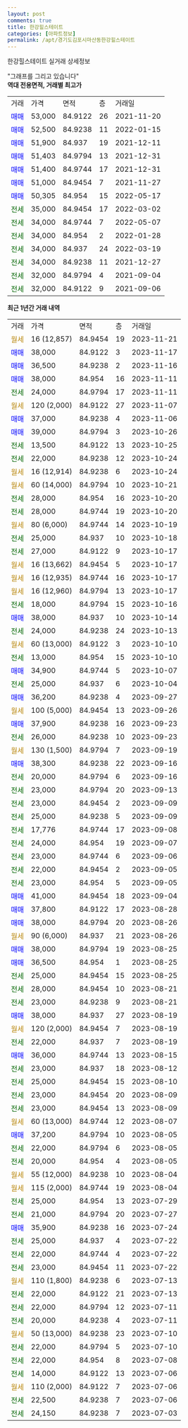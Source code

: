 ```yaml
---
layout: post
comments: true
title: 한강힐스테이트
categories: [아파트정보]
permalink: /apt/경기도김포시마산동한강힐스테이트
---
```


한강힐스테이트 실거래 상세정보

<script type="text/javascript">
  google.charts.load('current', {'packages':['line', 'corechart']});
  google.charts.setOnLoadCallback(drawChart);

  function drawChart() {
    var data = new google.visualization.DataTable();
    data.addColumn('date', '거래일');
    data.addColumn('number', "매매");
    data.addColumn('number', "전세");
    data.addColumn('number', "전매");

    data.addRows([[new Date(Date.parse("2023-11-21")), null, null, null], [new Date(Date.parse("2023-11-17")), 38000, null, null], [new Date(Date.parse("2023-11-16")), 36500, null, null], [new Date(Date.parse("2023-11-11")), 38000, null, null], [new Date(Date.parse("2023-11-11")), null, 24000, null], [new Date(Date.parse("2023-11-07")), null, null, null], [new Date(Date.parse("2023-11-06")), 37000, null, null], [new Date(Date.parse("2023-10-26")), 39000, null, null], [new Date(Date.parse("2023-10-25")), null, 13500, null], [new Date(Date.parse("2023-10-24")), null, 22000, null], [new Date(Date.parse("2023-10-24")), null, null, null], [new Date(Date.parse("2023-10-21")), null, null, null], [new Date(Date.parse("2023-10-20")), null, 28000, null], [new Date(Date.parse("2023-10-20")), null, 28000, null], [new Date(Date.parse("2023-10-19")), null, null, null], [new Date(Date.parse("2023-10-18")), null, 25000, null], [new Date(Date.parse("2023-10-17")), null, 27000, null], [new Date(Date.parse("2023-10-17")), null, null, null], [new Date(Date.parse("2023-10-17")), null, null, null], [new Date(Date.parse("2023-10-17")), null, null, null], [new Date(Date.parse("2023-10-16")), null, 18000, null], [new Date(Date.parse("2023-10-14")), 38000, null, null], [new Date(Date.parse("2023-10-13")), null, 24000, null], [new Date(Date.parse("2023-10-10")), null, null, null], [new Date(Date.parse("2023-10-10")), null, 13000, null], [new Date(Date.parse("2023-10-07")), 34900, null, null], [new Date(Date.parse("2023-10-04")), null, 25000, null], [new Date(Date.parse("2023-09-27")), 36200, null, null], [new Date(Date.parse("2023-09-26")), null, null, null], [new Date(Date.parse("2023-09-23")), 37900, null, null], [new Date(Date.parse("2023-09-23")), null, 26000, null], [new Date(Date.parse("2023-09-19")), null, null, null], [new Date(Date.parse("2023-09-16")), 38300, null, null], [new Date(Date.parse("2023-09-16")), null, 20000, null], [new Date(Date.parse("2023-09-13")), null, 23000, null], [new Date(Date.parse("2023-09-09")), null, 23000, null], [new Date(Date.parse("2023-09-09")), null, 25000, null], [new Date(Date.parse("2023-09-08")), null, 17776, null], [new Date(Date.parse("2023-09-07")), null, 24000, null], [new Date(Date.parse("2023-09-06")), null, 23000, null], [new Date(Date.parse("2023-09-05")), null, 22000, null], [new Date(Date.parse("2023-09-05")), null, 23000, null], [new Date(Date.parse("2023-09-04")), 41000, null, null], [new Date(Date.parse("2023-08-28")), 37800, null, null], [new Date(Date.parse("2023-08-26")), 38000, null, null], [new Date(Date.parse("2023-08-26")), null, null, null], [new Date(Date.parse("2023-08-25")), 38000, null, null], [new Date(Date.parse("2023-08-25")), 36500, null, null], [new Date(Date.parse("2023-08-25")), null, 25000, null], [new Date(Date.parse("2023-08-21")), null, 28000, null], [new Date(Date.parse("2023-08-21")), null, 23000, null], [new Date(Date.parse("2023-08-19")), 38000, null, null], [new Date(Date.parse("2023-08-19")), null, null, null], [new Date(Date.parse("2023-08-19")), null, 22000, null], [new Date(Date.parse("2023-08-15")), 36000, null, null], [new Date(Date.parse("2023-08-12")), null, 23000, null], [new Date(Date.parse("2023-08-10")), null, 25000, null], [new Date(Date.parse("2023-08-09")), null, 23000, null], [new Date(Date.parse("2023-08-09")), null, 23000, null], [new Date(Date.parse("2023-08-07")), null, null, null], [new Date(Date.parse("2023-08-05")), 37200, null, null], [new Date(Date.parse("2023-08-05")), null, 22000, null], [new Date(Date.parse("2023-08-05")), null, 20000, null], [new Date(Date.parse("2023-08-04")), null, null, null], [new Date(Date.parse("2023-08-04")), null, null, null], [new Date(Date.parse("2023-07-29")), null, 25000, null], [new Date(Date.parse("2023-07-27")), null, 21000, null], [new Date(Date.parse("2023-07-24")), 35900, null, null], [new Date(Date.parse("2023-07-22")), null, 25000, null], [new Date(Date.parse("2023-07-22")), null, 22000, null], [new Date(Date.parse("2023-07-22")), null, 23000, null], [new Date(Date.parse("2023-07-13")), null, null, null], [new Date(Date.parse("2023-07-13")), null, 22000, null], [new Date(Date.parse("2023-07-11")), null, 22000, null], [new Date(Date.parse("2023-07-11")), null, 20000, null], [new Date(Date.parse("2023-07-10")), null, null, null], [new Date(Date.parse("2023-07-10")), null, 22000, null], [new Date(Date.parse("2023-07-08")), null, 22000, null], [new Date(Date.parse("2023-07-06")), null, 14000, null], [new Date(Date.parse("2023-07-06")), null, null, null], [new Date(Date.parse("2023-07-06")), null, 22500, null], [new Date(Date.parse("2023-07-03")), null, 24150, null]]);

    var options = {
      hAxis: {
        format: 'yyyy/MM/dd'
      },    
      lineWidth: 0,
      pointsVisible: true,    
      title: '최근 1년간 유형별 실거래가 분포',
      legend: { position: 'bottom' }
    };

    var formatter = new google.visualization.NumberFormat({pattern:'###,###'} );
    formatter.format(data, 1);
    formatter.format(data, 2);
    
    setTimeout(function() {
        var chart = new google.visualization.LineChart(document.getElementById('columnchart_material'));
        chart.draw(data, (options));
        document.getElementById('loading').style.display = 'none';
    }, 200);
  }
</script>


<div id="loading" style="z-index:20; display: block; margin-left: 0px">"그래프를 그리고 있습니다"</div>
<div id="columnchart_material" style="width: 95%; margin-left: 0px; display: block"></div>
<!-- contents start -->
<b>역대 전용면적, 거래별 최고가</b>
<table class="sortable">
    <tr>
      <td>거래</td>
      <td>가격</td>
      <td>면적</td>
      <td>층</td>
      <td>거래일</td>
    </tr>
        <tr>
          <td><a style="color: blue">매매</a></td>
          <td>53,000</td>
          <td>84.9122</td>
          <td>26</td>
          <td>2021-11-20</td>
        </tr>            <tr>
          <td><a style="color: blue">매매</a></td>
          <td>52,500</td>
          <td>84.9238</td>
          <td>11</td>
          <td>2022-01-15</td>
        </tr>            <tr>
          <td><a style="color: blue">매매</a></td>
          <td>51,900</td>
          <td>84.937</td>
          <td>19</td>
          <td>2021-12-11</td>
        </tr>            <tr>
          <td><a style="color: blue">매매</a></td>
          <td>51,403</td>
          <td>84.9794</td>
          <td>13</td>
          <td>2021-12-31</td>
        </tr>            <tr>
          <td><a style="color: blue">매매</a></td>
          <td>51,400</td>
          <td>84.9744</td>
          <td>17</td>
          <td>2021-12-31</td>
        </tr>            <tr>
          <td><a style="color: blue">매매</a></td>
          <td>51,000</td>
          <td>84.9454</td>
          <td>7</td>
          <td>2021-11-27</td>
        </tr>            <tr>
          <td><a style="color: blue">매매</a></td>
          <td>50,305</td>
          <td>84.954</td>
          <td>15</td>
          <td>2022-05-17</td>
        </tr>        
        <tr>
              <td><a style="color: darkgreen">전세</a></td>
              <td>35,000</td>
              <td>84.9454</td>
              <td>17</td>
              <td>2022-03-02</td>
            </tr>            <tr>
              <td><a style="color: darkgreen">전세</a></td>
              <td>34,000</td>
              <td>84.9744</td>
              <td>7</td>
              <td>2022-05-07</td>
            </tr>            <tr>
              <td><a style="color: darkgreen">전세</a></td>
              <td>34,000</td>
              <td>84.954</td>
              <td>2</td>
              <td>2022-01-28</td>
            </tr>            <tr>
              <td><a style="color: darkgreen">전세</a></td>
              <td>34,000</td>
              <td>84.937</td>
              <td>24</td>
              <td>2022-03-19</td>
            </tr>            <tr>
              <td><a style="color: darkgreen">전세</a></td>
              <td>34,000</td>
              <td>84.9238</td>
              <td>11</td>
              <td>2021-12-27</td>
            </tr>            <tr>
              <td><a style="color: darkgreen">전세</a></td>
              <td>32,000</td>
              <td>84.9794</td>
              <td>4</td>
              <td>2021-09-04</td>
            </tr>            <tr>
              <td><a style="color: darkgreen">전세</a></td>
              <td>32,000</td>
              <td>84.9122</td>
              <td>9</td>
              <td>2021-09-06</td>
            </tr>        
    
</table>

<b>최근 1년간 거래 내역</b>

<table class="sortable">
    <tr>
      <td>거래</td>
      <td>가격</td>
      <td>면적</td>
      <td>층</td>
      <td>거래일</td>
    </tr>
    <tr>
      <td><a style="color: darkgoldenrod">월세</a></td>
      <td>16 (12,857)</td>
      <td>84.9454</td>
      <td>19</td>
      <td>2023-11-21</td>
    </tr>          <tr>
      <td><a style="color: blue">매매</a></td>
      <td>38,000</td>
      <td>84.9122</td>
      <td>3</td>
      <td>2023-11-17</td>
    </tr>          <tr>
      <td><a style="color: blue">매매</a></td>
      <td>36,500</td>
      <td>84.9238</td>
      <td>2</td>
      <td>2023-11-16</td>
    </tr>          <tr>
      <td><a style="color: blue">매매</a></td>
      <td>38,000</td>
      <td>84.954</td>
      <td>16</td>
      <td>2023-11-11</td>
    </tr>          <tr>
      <td><a style="color: darkgreen">전세</a></td>
      <td>24,000</td>
      <td>84.9794</td>
      <td>17</td>
      <td>2023-11-11</td>
    </tr>          <tr>
      <td><a style="color: darkgoldenrod">월세</a></td>
      <td>120 (2,000)</td>
      <td>84.9122</td>
      <td>27</td>
      <td>2023-11-07</td>
    </tr>          <tr>
      <td><a style="color: blue">매매</a></td>
      <td>37,000</td>
      <td>84.9238</td>
      <td>4</td>
      <td>2023-11-06</td>
    </tr>          <tr>
      <td><a style="color: blue">매매</a></td>
      <td>39,000</td>
      <td>84.9794</td>
      <td>3</td>
      <td>2023-10-26</td>
    </tr>          <tr>
      <td><a style="color: darkgreen">전세</a></td>
      <td>13,500</td>
      <td>84.9122</td>
      <td>13</td>
      <td>2023-10-25</td>
    </tr>          <tr>
      <td><a style="color: darkgreen">전세</a></td>
      <td>22,000</td>
      <td>84.9238</td>
      <td>12</td>
      <td>2023-10-24</td>
    </tr>          <tr>
      <td><a style="color: darkgoldenrod">월세</a></td>
      <td>16 (12,914)</td>
      <td>84.9238</td>
      <td>6</td>
      <td>2023-10-24</td>
    </tr>          <tr>
      <td><a style="color: darkgoldenrod">월세</a></td>
      <td>60 (14,000)</td>
      <td>84.9794</td>
      <td>10</td>
      <td>2023-10-21</td>
    </tr>          <tr>
      <td><a style="color: darkgreen">전세</a></td>
      <td>28,000</td>
      <td>84.954</td>
      <td>16</td>
      <td>2023-10-20</td>
    </tr>          <tr>
      <td><a style="color: darkgreen">전세</a></td>
      <td>28,000</td>
      <td>84.9744</td>
      <td>19</td>
      <td>2023-10-20</td>
    </tr>          <tr>
      <td><a style="color: darkgoldenrod">월세</a></td>
      <td>80 (6,000)</td>
      <td>84.9744</td>
      <td>14</td>
      <td>2023-10-19</td>
    </tr>          <tr>
      <td><a style="color: darkgreen">전세</a></td>
      <td>25,000</td>
      <td>84.937</td>
      <td>10</td>
      <td>2023-10-18</td>
    </tr>          <tr>
      <td><a style="color: darkgreen">전세</a></td>
      <td>27,000</td>
      <td>84.9122</td>
      <td>9</td>
      <td>2023-10-17</td>
    </tr>          <tr>
      <td><a style="color: darkgoldenrod">월세</a></td>
      <td>16 (13,662)</td>
      <td>84.9454</td>
      <td>5</td>
      <td>2023-10-17</td>
    </tr>          <tr>
      <td><a style="color: darkgoldenrod">월세</a></td>
      <td>16 (12,935)</td>
      <td>84.9744</td>
      <td>16</td>
      <td>2023-10-17</td>
    </tr>          <tr>
      <td><a style="color: darkgoldenrod">월세</a></td>
      <td>16 (12,960)</td>
      <td>84.9794</td>
      <td>13</td>
      <td>2023-10-17</td>
    </tr>          <tr>
      <td><a style="color: darkgreen">전세</a></td>
      <td>18,000</td>
      <td>84.9794</td>
      <td>15</td>
      <td>2023-10-16</td>
    </tr>          <tr>
      <td><a style="color: blue">매매</a></td>
      <td>38,000</td>
      <td>84.937</td>
      <td>10</td>
      <td>2023-10-14</td>
    </tr>          <tr>
      <td><a style="color: darkgreen">전세</a></td>
      <td>24,000</td>
      <td>84.9238</td>
      <td>24</td>
      <td>2023-10-13</td>
    </tr>          <tr>
      <td><a style="color: darkgoldenrod">월세</a></td>
      <td>60 (13,000)</td>
      <td>84.9122</td>
      <td>3</td>
      <td>2023-10-10</td>
    </tr>          <tr>
      <td><a style="color: darkgreen">전세</a></td>
      <td>13,000</td>
      <td>84.954</td>
      <td>15</td>
      <td>2023-10-10</td>
    </tr>          <tr>
      <td><a style="color: blue">매매</a></td>
      <td>34,900</td>
      <td>84.9744</td>
      <td>5</td>
      <td>2023-10-07</td>
    </tr>          <tr>
      <td><a style="color: darkgreen">전세</a></td>
      <td>25,000</td>
      <td>84.937</td>
      <td>6</td>
      <td>2023-10-04</td>
    </tr>          <tr>
      <td><a style="color: blue">매매</a></td>
      <td>36,200</td>
      <td>84.9238</td>
      <td>4</td>
      <td>2023-09-27</td>
    </tr>          <tr>
      <td><a style="color: darkgoldenrod">월세</a></td>
      <td>100 (5,000)</td>
      <td>84.9454</td>
      <td>13</td>
      <td>2023-09-26</td>
    </tr>          <tr>
      <td><a style="color: blue">매매</a></td>
      <td>37,900</td>
      <td>84.9238</td>
      <td>16</td>
      <td>2023-09-23</td>
    </tr>          <tr>
      <td><a style="color: darkgreen">전세</a></td>
      <td>26,000</td>
      <td>84.9238</td>
      <td>10</td>
      <td>2023-09-23</td>
    </tr>          <tr>
      <td><a style="color: darkgoldenrod">월세</a></td>
      <td>130 (1,500)</td>
      <td>84.9794</td>
      <td>7</td>
      <td>2023-09-19</td>
    </tr>          <tr>
      <td><a style="color: blue">매매</a></td>
      <td>38,300</td>
      <td>84.9238</td>
      <td>22</td>
      <td>2023-09-16</td>
    </tr>          <tr>
      <td><a style="color: darkgreen">전세</a></td>
      <td>20,000</td>
      <td>84.9794</td>
      <td>6</td>
      <td>2023-09-16</td>
    </tr>          <tr>
      <td><a style="color: darkgreen">전세</a></td>
      <td>23,000</td>
      <td>84.9794</td>
      <td>20</td>
      <td>2023-09-13</td>
    </tr>          <tr>
      <td><a style="color: darkgreen">전세</a></td>
      <td>23,000</td>
      <td>84.9454</td>
      <td>2</td>
      <td>2023-09-09</td>
    </tr>          <tr>
      <td><a style="color: darkgreen">전세</a></td>
      <td>25,000</td>
      <td>84.9238</td>
      <td>5</td>
      <td>2023-09-09</td>
    </tr>          <tr>
      <td><a style="color: darkgreen">전세</a></td>
      <td>17,776</td>
      <td>84.9744</td>
      <td>17</td>
      <td>2023-09-08</td>
    </tr>          <tr>
      <td><a style="color: darkgreen">전세</a></td>
      <td>24,000</td>
      <td>84.954</td>
      <td>19</td>
      <td>2023-09-07</td>
    </tr>          <tr>
      <td><a style="color: darkgreen">전세</a></td>
      <td>23,000</td>
      <td>84.9744</td>
      <td>6</td>
      <td>2023-09-06</td>
    </tr>          <tr>
      <td><a style="color: darkgreen">전세</a></td>
      <td>22,000</td>
      <td>84.9454</td>
      <td>2</td>
      <td>2023-09-05</td>
    </tr>          <tr>
      <td><a style="color: darkgreen">전세</a></td>
      <td>23,000</td>
      <td>84.954</td>
      <td>5</td>
      <td>2023-09-05</td>
    </tr>          <tr>
      <td><a style="color: blue">매매</a></td>
      <td>41,000</td>
      <td>84.9454</td>
      <td>18</td>
      <td>2023-09-04</td>
    </tr>          <tr>
      <td><a style="color: blue">매매</a></td>
      <td>37,800</td>
      <td>84.9122</td>
      <td>17</td>
      <td>2023-08-28</td>
    </tr>          <tr>
      <td><a style="color: blue">매매</a></td>
      <td>38,000</td>
      <td>84.9794</td>
      <td>20</td>
      <td>2023-08-26</td>
    </tr>          <tr>
      <td><a style="color: darkgoldenrod">월세</a></td>
      <td>90 (6,000)</td>
      <td>84.937</td>
      <td>21</td>
      <td>2023-08-26</td>
    </tr>          <tr>
      <td><a style="color: blue">매매</a></td>
      <td>38,000</td>
      <td>84.9794</td>
      <td>19</td>
      <td>2023-08-25</td>
    </tr>          <tr>
      <td><a style="color: blue">매매</a></td>
      <td>36,500</td>
      <td>84.954</td>
      <td>1</td>
      <td>2023-08-25</td>
    </tr>          <tr>
      <td><a style="color: darkgreen">전세</a></td>
      <td>25,000</td>
      <td>84.9454</td>
      <td>15</td>
      <td>2023-08-25</td>
    </tr>          <tr>
      <td><a style="color: darkgreen">전세</a></td>
      <td>28,000</td>
      <td>84.9454</td>
      <td>10</td>
      <td>2023-08-21</td>
    </tr>          <tr>
      <td><a style="color: darkgreen">전세</a></td>
      <td>23,000</td>
      <td>84.9238</td>
      <td>9</td>
      <td>2023-08-21</td>
    </tr>          <tr>
      <td><a style="color: blue">매매</a></td>
      <td>38,000</td>
      <td>84.937</td>
      <td>27</td>
      <td>2023-08-19</td>
    </tr>          <tr>
      <td><a style="color: darkgoldenrod">월세</a></td>
      <td>120 (2,000)</td>
      <td>84.9454</td>
      <td>7</td>
      <td>2023-08-19</td>
    </tr>          <tr>
      <td><a style="color: darkgreen">전세</a></td>
      <td>22,000</td>
      <td>84.937</td>
      <td>7</td>
      <td>2023-08-19</td>
    </tr>          <tr>
      <td><a style="color: blue">매매</a></td>
      <td>36,000</td>
      <td>84.9744</td>
      <td>13</td>
      <td>2023-08-15</td>
    </tr>          <tr>
      <td><a style="color: darkgreen">전세</a></td>
      <td>23,000</td>
      <td>84.937</td>
      <td>18</td>
      <td>2023-08-12</td>
    </tr>          <tr>
      <td><a style="color: darkgreen">전세</a></td>
      <td>25,000</td>
      <td>84.9454</td>
      <td>15</td>
      <td>2023-08-10</td>
    </tr>          <tr>
      <td><a style="color: darkgreen">전세</a></td>
      <td>23,000</td>
      <td>84.9454</td>
      <td>20</td>
      <td>2023-08-09</td>
    </tr>          <tr>
      <td><a style="color: darkgreen">전세</a></td>
      <td>23,000</td>
      <td>84.9454</td>
      <td>13</td>
      <td>2023-08-09</td>
    </tr>          <tr>
      <td><a style="color: darkgoldenrod">월세</a></td>
      <td>60 (13,000)</td>
      <td>84.9744</td>
      <td>12</td>
      <td>2023-08-07</td>
    </tr>          <tr>
      <td><a style="color: blue">매매</a></td>
      <td>37,200</td>
      <td>84.9794</td>
      <td>10</td>
      <td>2023-08-05</td>
    </tr>          <tr>
      <td><a style="color: darkgreen">전세</a></td>
      <td>22,000</td>
      <td>84.9794</td>
      <td>6</td>
      <td>2023-08-05</td>
    </tr>          <tr>
      <td><a style="color: darkgreen">전세</a></td>
      <td>20,000</td>
      <td>84.954</td>
      <td>4</td>
      <td>2023-08-05</td>
    </tr>          <tr>
      <td><a style="color: darkgoldenrod">월세</a></td>
      <td>55 (12,000)</td>
      <td>84.9238</td>
      <td>10</td>
      <td>2023-08-04</td>
    </tr>          <tr>
      <td><a style="color: darkgoldenrod">월세</a></td>
      <td>115 (2,000)</td>
      <td>84.9744</td>
      <td>19</td>
      <td>2023-08-04</td>
    </tr>          <tr>
      <td><a style="color: darkgreen">전세</a></td>
      <td>25,000</td>
      <td>84.954</td>
      <td>13</td>
      <td>2023-07-29</td>
    </tr>          <tr>
      <td><a style="color: darkgreen">전세</a></td>
      <td>21,000</td>
      <td>84.9794</td>
      <td>20</td>
      <td>2023-07-27</td>
    </tr>          <tr>
      <td><a style="color: blue">매매</a></td>
      <td>35,900</td>
      <td>84.9238</td>
      <td>16</td>
      <td>2023-07-24</td>
    </tr>          <tr>
      <td><a style="color: darkgreen">전세</a></td>
      <td>25,000</td>
      <td>84.937</td>
      <td>4</td>
      <td>2023-07-22</td>
    </tr>          <tr>
      <td><a style="color: darkgreen">전세</a></td>
      <td>22,000</td>
      <td>84.9744</td>
      <td>4</td>
      <td>2023-07-22</td>
    </tr>          <tr>
      <td><a style="color: darkgreen">전세</a></td>
      <td>23,000</td>
      <td>84.9454</td>
      <td>11</td>
      <td>2023-07-22</td>
    </tr>          <tr>
      <td><a style="color: darkgoldenrod">월세</a></td>
      <td>110 (1,800)</td>
      <td>84.9238</td>
      <td>6</td>
      <td>2023-07-13</td>
    </tr>          <tr>
      <td><a style="color: darkgreen">전세</a></td>
      <td>22,000</td>
      <td>84.9122</td>
      <td>21</td>
      <td>2023-07-13</td>
    </tr>          <tr>
      <td><a style="color: darkgreen">전세</a></td>
      <td>22,000</td>
      <td>84.9794</td>
      <td>12</td>
      <td>2023-07-11</td>
    </tr>          <tr>
      <td><a style="color: darkgreen">전세</a></td>
      <td>20,000</td>
      <td>84.9238</td>
      <td>4</td>
      <td>2023-07-11</td>
    </tr>          <tr>
      <td><a style="color: darkgoldenrod">월세</a></td>
      <td>50 (13,000)</td>
      <td>84.9238</td>
      <td>23</td>
      <td>2023-07-10</td>
    </tr>          <tr>
      <td><a style="color: darkgreen">전세</a></td>
      <td>22,000</td>
      <td>84.9794</td>
      <td>5</td>
      <td>2023-07-10</td>
    </tr>          <tr>
      <td><a style="color: darkgreen">전세</a></td>
      <td>22,000</td>
      <td>84.954</td>
      <td>8</td>
      <td>2023-07-08</td>
    </tr>          <tr>
      <td><a style="color: darkgreen">전세</a></td>
      <td>14,000</td>
      <td>84.9122</td>
      <td>13</td>
      <td>2023-07-06</td>
    </tr>          <tr>
      <td><a style="color: darkgoldenrod">월세</a></td>
      <td>110 (2,000)</td>
      <td>84.9122</td>
      <td>7</td>
      <td>2023-07-06</td>
    </tr>          <tr>
      <td><a style="color: darkgreen">전세</a></td>
      <td>22,500</td>
      <td>84.9238</td>
      <td>7</td>
      <td>2023-07-06</td>
    </tr>          <tr>
      <td><a style="color: darkgreen">전세</a></td>
      <td>24,150</td>
      <td>84.9238</td>
      <td>7</td>
      <td>2023-07-03</td>
    </tr>      </table>
<!-- contents end -->    

